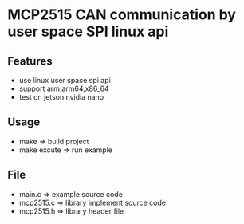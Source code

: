 # MCP2515 CAN communication by user space SPI linux api

## Features

- use linux user space spi api
- support arm,arm64,x86_64
- test on jetson nvidia nano

## Usage

- make => build project
- make excute => run example


## File

- main.c => example source code
- mcp2515.c => library implement source code
- mcp2515.h => library header file

